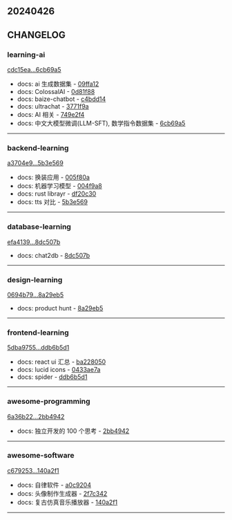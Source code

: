 ## 20240426

## CHANGELOG

### learning-ai

[cdc15ea...6cb69a5](https://github.com/zhbhun/learning-ai/compare/cdc15ea...6cb69a5)

* docs: ai 生成数据集 - [09ffa12](https://github.com/zhbhun/learning-ai/commit/09ffa125a443db9fdb4fa440542488b2f1dd77f0)
* docs: ColossalAI - [0d81f88](https://github.com/zhbhun/learning-ai/commit/0d81f88ea388a9a219ccd8cefc885a388a23a89a)
* docs: baize-chatbot - [c4bdd14](https://github.com/zhbhun/learning-ai/commit/c4bdd146139887e7185dd1a0192cb0ad3465c4e6)
* docs: ultrachat - [3771f9a](https://github.com/zhbhun/learning-ai/commit/3771f9a7eefac205463a6c567c7bc40d15b3a66c)
* docs: AI 相关 - [749e2f4](https://github.com/zhbhun/learning-ai/commit/749e2f414556b1ca969a9a88b625f6b92c4d3755)
* docs: 中文大模型微调(LLM-SFT), 数学指令数据集 - [6cb69a5](https://github.com/zhbhun/learning-ai/commit/6cb69a5a283d36623521a6682f7ab7580e8454fb)

---

### backend-learning

[a3704e9...5b3e569](https://github.com/zhbhun/backend-learning/compare/a3704e9...5b3e569)

* docs: 换装应用 - [005f80a](https://github.com/zhbhun/backend-learning/commit/005f80a8e5d05fb6248a95a947153cbb0ed5908a)
* docs: 机器学习模型 - [004f9a8](https://github.com/zhbhun/backend-learning/commit/004f9a834fcdf9ed5be383f556998364d9459421)
* docs: rust librayr - [df20c30](https://github.com/zhbhun/backend-learning/commit/df20c301e9a78a849cff1341e1f2925533262a7e)
* docs: tts 对比 - [5b3e569](https://github.com/zhbhun/backend-learning/commit/5b3e569679a8dd6d7e0f1fc339563ca4b35829c8)

---

### database-learning

[efa4139...8dc507b](https://github.com/zhbhun/database-learning/compare/efa4139...8dc507b)

* docs: chat2db - [8dc507b](https://github.com/zhbhun/database-learning/commit/8dc507b881102c42b15b3581d073376bbf2040a2)

---

### design-learning

[0694b79...8a29eb5](https://github.com/zhbhun/design-learning/compare/0694b79...8a29eb5)

* docs: product hunt - [8a29eb5](https://github.com/zhbhun/design-learning/commit/8a29eb533b485b6aea6791ad09c438f8b6694e68)

---

### frontend-learning

[5dba9755...ddb6b5d1](https://github.com/zhbhun/frontend-learning/compare/5dba9755...ddb6b5d1)

* docs: react ui 汇总 - [ba228050](https://github.com/zhbhun/frontend-learning/commit/ba228050bc5289d1536d5bf7296372601b3ad29f)
* docs: lucid icons - [0433ae7a](https://github.com/zhbhun/frontend-learning/commit/0433ae7aa010f4493209835d3caaccdaef9aa8ed)
* docs: spider - [ddb6b5d1](https://github.com/zhbhun/frontend-learning/commit/ddb6b5d1e86146cf2bdaf83c572d6b585c6fb29a)

---

### awesome-programming

[6a36b22...2bb4942](https://github.com/zhbhun/awesome-programming/compare/6a36b22...2bb4942)

* docs: 独立开发的 100 个思考 - [2bb4942](https://github.com/zhbhun/awesome-programming/commit/2bb494263d9df7987c403283de5681e555e13380)

---

### awesome-software

[c679253...140a2f1](https://github.com/zhbhun/awesome-software/compare/c679253...140a2f1)

* docs: 自律软件 - [a0c9204](https://github.com/zhbhun/awesome-software/commit/a0c9204203a2e877e909e910037403f3dbdee755)
* docs: 头像制作生成器 - [2f7c342](https://github.com/zhbhun/awesome-software/commit/2f7c342cb1bda08081c8af19c828ae49af48744e)
* docs: 复古仿真音乐播放器 - [140a2f1](https://github.com/zhbhun/awesome-software/commit/140a2f133981e4fdba633b5b83010de52ba8533d)

---

